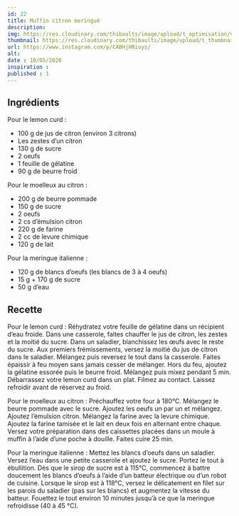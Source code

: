 ```yaml
---
id: 22
title: Muffin citron meringué
description: 
img: https://res.cloudinary.com/thibaults/image/upload/t_optimisation/v1600517450/Recipes/20200510_muffin_citron.jpg
thumbnail: https://res.cloudinary.com/thibaults/image/upload/t_thumbnail_josie/v1600517450/Recipes/20200510_muffin_citron.jpg
url: https://www.instagram.com/p/CABHjHRioys/
alt: 
date : 10/05/2020
inspiration :
published : 1
---
```


## Ingrédients
Pour le lemon curd :
 - 100 g de jus de citron (environ 3 citrons)
 - Les zestes d’un citron
 - 130 g de sucre
 - 2 oeufs
 - 1 feuille de gélatine
 - 90 g de beurre froid

Pour le moelleux au citron :
 - 200 g de beurre pommade
 - 150 g de sucre
 - 2 oeufs
 - 2 cs d’émulsion citron
 - 220 g de farine
 - 2 cc de levure chimique
 - 120 g de lait

Pour la meringue italienne :
 - 120 g de blancs d’oeufs (les blancs de 3 à 4 oeufs)
 - 15 g + 170 g de sucre
 - 50 g d’eau

## Recette
Pour le lemon curd :
Réhydratez votre feuille de gélatine dans un récipient d’eau froide. Dans une casserole, faites chauffer le jus de citron, les zestes et la moitié du sucre. Dans un saladier, blanchissez les œufs avec le reste du sucre. Aux premiers frémissements, versez la moitié du jus de citron dans le saladier. Mélangez puis reversez le tout dans la casserole. Faites épaissir à feu moyen sans jamais cesser de mélanger. Hors du feu, ajoutez la gélatine essorée puis le beurre froid. Mélangez puis mixez pendant 5 min. Débarrassez votre lemon curd dans un plat. Filmez au contact. Laissez refroidir avant de réservez au froid.

Pour le moelleux au citron :
Préchauffez votre four à 180°C. Mélangez le beurre pommade avec le sucre. Ajoutez les oeufs un par un et mélangez. Ajoutez l’émulsion citron. Mélangez la farine avec la levure chimique. Ajoutez la farine tamisée et le lait en deux fois en alternant entre chaque. Versez votre préparation dans des caissettes placées dans un moule à muffin à l’aide d’une poche à douille. Faites cuire 25 min.

Pour la meringue italienne :
Mettez les blancs d’oeufs dans un saladier. Versez l’eau dans une petite casserole et ajoutez le sucre. Portez le tout à ébullition. Dès que le sirop de sucre est à 115°C, commencez à battre doucement les blancs d’oeufs à l’aide d’un batteur électrique ou d’un robot de cuisine. Lorsque le sirop est à 118°C, versez le délicatement en filet sur les parois du saladier (pas sur les blancs) et augmentez la vitesse du batteur. Fouettez le tout environ 10 minutes jusqu’à ce que la meringue refroidisse (40 à 45 °C).